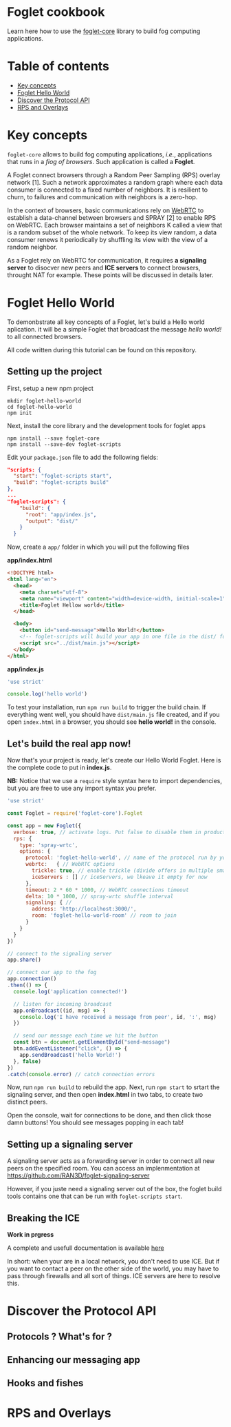 # Foglet cookbook

Learn here how to use the [foglet-core](https://github.com/RAN3D/foglet-core) library to build fog computing applications.  

# Table of contents
* [Key concepts](#key-concepts)
* [Foglet Hello World](#foglet-hello-world)
* [Discover the Protocol API](#discover-the-protocol-api)
* [RPS and Overlays](#rps-and-overlays)

# Key concepts

`foglet-core` allows to build fog computing applications, *i.e.*, applications that runs in a *fiog of browsers*.
Such application is called a **Foglet**.

A Foglet connect browsers through a Random Peer
Sampling (RPS) overlay network [1]. Such a network approximates a random graph where
each data consumer is connected to a fixed number of neighbors. It is resilient to churn, to
failures and communication with neighbors is a zero-hop.

In the context of browsers, basic communications rely on [WebRTC](https://webrtc.org/) to establish a
data-channel between browsers and SPRAY [2] to enable RPS on WebRTC. Each browser
maintains a set of neighbors K called a view that is a random subset of the whole network.
To keep its view random, a data consumer renews it periodically by shuffling its view with
the view of a random neighbor.

As a Foglet rely on WebRTC for communication, it requires **a signaling server** to disocver new peers 
and **ICE servers** to connect browsers, throught NAT for example.
These points will be discussed in details later.

# Foglet Hello World

To demonbstrate all key concepts of a Foglet, let's build a Hello world aplication.
it will be a simple Foglet that broadcast the message *hello world!* to all connected browsers.

All code written during this tutorial can be found on this repository.

## Setting up the project

First, setup a new npm project
```
mkdir foglet-hello-world
cd foglet-hello-world
npm init
```

Next, install the core library and the development tools for foglet apps
```
npm install --save foglet-core
npm install --save-dev foglet-scripts
```

Edit your `package.json` file to add the following fields:
```json
"scripts: {
  "start": "foglet-scripts start",
  "build": "foglet-scripts build"
},
...
"foglet-scripts": {
    "build": {
      "root": "app/index.js",
      "output": "dist/"
    }
  }
```

Now, create a `app/` folder in which you will put the following files

**app/index.html**
```html
<!DOCTYPE html>
<html lang="en">
  <head>
    <meta charset="utf-8">
    <meta name="viewport" content="width=device-width, initial-scale=1">
    <title>Foglet Hellow world</title>
  </head>

  <body>
    <button id="send-message">Hello World!</button>
    <!-- foglet-scripts will build your app in one file in the dist/ folder -->
    <script src="../dist/main.js"></script>
  </body>
</html>
```

**app/index.js**
```javascript
'use strict'

console.log('hello world')
```

To test your installation, run `npm run build` to trigger the build chain.
If everything went well, you should have `dist/main.js` file created, and if you
open `index.html` in a browser, you should see **hello world!** in the console.

## Let's build the real app now!

Now that's your project is ready, let's create our Hello World Foglet.
Here is the complete code to put in **index.js**.

**NB:** Notice that we use a `require` style syntax here to import dependencies, but you are free to use any import syntax you prefer.
```javascript
'use strict'

const Foglet = require('foglet-core').Foglet

const app = new Foglet({
  verbose: true, // activate logs. Put false to disable them in production!
  rps: {
    type: 'spray-wrtc',
    options: {
      protocol: 'foglet-hello-world', // name of the protocol run by your app
      webrtc:	{ // WebRTC options
        trickle: true, // enable trickle (divide offers in multiple small offers sent by pieces)
        iceServers : [] // iceServers, we lkeave it empty for now
      },
      timeout: 2 * 60 * 1000, // WebRTC connections timeout
      delta: 10 * 1000, // spray-wrtc shuffle interval
      signaling: { //
        address: 'http://localhost:3000/',
        room: 'foglet-hello-world-room' // room to join
      }
    }
  }
})

// connect to the signaling server
app.share()

// connect our app to the fog
app.connection()
.then(() => {
  console.log('application connected!')

  // listen for incoming broadcast
  app.onBroadcast((id, msg) => {
    console.log('I have received a message from peer', id, ':', msg)
  })

  // send our message each time we hit the button
  const btn = document.getElementById("send-message")
  btn.addEventListener("click", () => {
    app.sendBroadcast('hello World!')
  }, false)
})
.catch(console.error) // catch connection errors
```

Now, run `npm run build` to rebuild the app.
Next, run `npm start` to srtart the signaling server, and then open **index.html** in two tabs, to create two distinct peers.

Open the console, wait for connections to be done, and then click those damn buttons!
You should see messages popping in each tab!

## Setting up a signaling server

A signaling server acts as a forwarding server in order to connect all new peers on the specified room.
You can access an implenmentation at https://github.com/RAN3D/foglet-signaling-server

However, if you juste need a signaling server out of the box, the foglet build tools contains one that can
be run with `foglet-scripts start`.

## Breaking the ICE

**Work in prgress**

A complete and usefull documentation is available [here](https://developer.mozilla.org/en-US/docs/Web/API/WebRTC_API/Protocols)

In short: when your are in a local network, you don't need to use ICE. But if you want to contact a peer on the other side of the world, you may have to pass through firewalls and all sort of things. ICE servers are here to resolve this.

# Discover the Protocol API

## Protocols ? What's for ?

## Enhancing our messaging app

## Hooks and fishes

# RPS and Overlays
